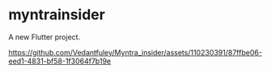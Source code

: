 # myntrainsider

A new Flutter project.




https://github.com/Vedantfuley/Myntra_insider/assets/110230391/87ffbe06-eed1-4831-bf58-1f3064f7b19e


